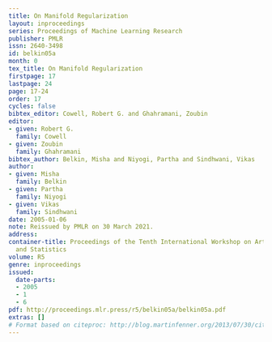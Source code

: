 ```yaml
---
title: On Manifold Regularization
layout: inproceedings
series: Proceedings of Machine Learning Research
publisher: PMLR
issn: 2640-3498
id: belkin05a
month: 0
tex_title: On Manifold Regularization
firstpage: 17
lastpage: 24
page: 17-24
order: 17
cycles: false
bibtex_editor: Cowell, Robert G. and Ghahramani, Zoubin
editor:
- given: Robert G.
  family: Cowell
- given: Zoubin
  family: Ghahramani
bibtex_author: Belkin, Misha and Niyogi, Partha and Sindhwani, Vikas
author:
- given: Misha
  family: Belkin
- given: Partha
  family: Niyogi
- given: Vikas
  family: Sindhwani
date: 2005-01-06
note: Reissued by PMLR on 30 March 2021.
address:
container-title: Proceedings of the Tenth International Workshop on Artificial Intelligence
  and Statistics
volume: R5
genre: inproceedings
issued:
  date-parts:
  - 2005
  - 1
  - 6
pdf: http://proceedings.mlr.press/r5/belkin05a/belkin05a.pdf
extras: []
# Format based on citeproc: http://blog.martinfenner.org/2013/07/30/citeproc-yaml-for-bibliographies/
---
```

